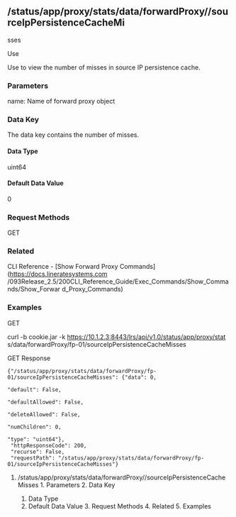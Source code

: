 ## /status/app/proxy/stats/data/forwardProxy/<name>/sourceIpPersistenceCacheMi
sses

Use

Use to view the number of misses in source IP persistence cache.

### Parameters

name: Name of forward proxy object

### Data Key

The data key contains the number of misses.

#### Data Type

uint64

#### Default Data Value

0

### Request Methods

GET

### Related

CLI Reference - [Show Forward Proxy Commands](https://docs.lineratesystems.com
/093Release_2.5/200CLI_Reference_Guide/Exec_Commands/Show_Commands/Show_Forwar
d_Proxy_Commands)

### Examples

GET

curl -b cookie.jar -k https://10.1.2.3:8443/lrs/api/v1.0/status/app/proxy/stat
s/data/forwardProxy/fp-01/sourceIpPersistenceCacheMisses

GET Response

    
    {"/status/app/proxy/stats/data/forwardProxy/fp-01/sourceIpPersistenceCacheMisses": {"data": 0,
                                                                                         "default": False,
                                                                                         "defaultAllowed": False,
                                                                                         "deleteAllowed": False,
                                                                                         "numChildren": 0,
                                                                                         "type": "uint64"},
     "httpResponseCode": 200,
     "recurse": False,
     "requestPath": "/status/app/proxy/stats/data/forwardProxy/fp-01/sourceIpPersistenceCacheMisses"}
    

  1. /status/app/proxy/stats/data/forwardProxy/<name>/sourceIpPersistenceCacheMisses
    1. Parameters
    2. Data Key
      1. Data Type
      2. Default Data Value
    3. Request Methods
    4. Related
    5. Examples

